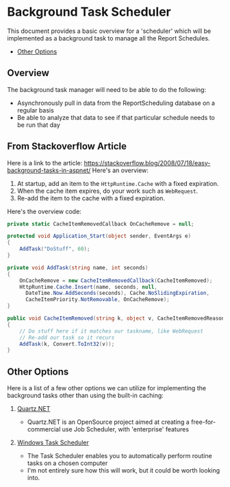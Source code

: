 # Background Task Scheduler

This document provides a basic overview for a 'scheduler' which will be
  implemented as a background task to manage all the Report Schedules.

- [Other Options](#other-options)

## Overview

The background task manager will need to be able to do the following:

- Asynchronously pull in data from the ReportScheduling database on a regular basis
- Be able to analyze that data to see if that particular schedule needs to be
  run that day

## From Stackoverflow Article

Here is a link to the article: <https://stackoverflow.blog/2008/07/18/easy-background-tasks-in-aspnet/>
Here's an overview:

1. At startup, add an item to the `HttpRuntime.Cache` with a fixed expiration.
2. When the cache item expires, do your work such as `WebRequest`.
3. Re-add the item to the cache with a fixed expiration.

Here's the overview code:

```csharp
private static CacheItemRemovedCallback OnCacheRemove = null;

protected void Application_Start(object sender, EventArgs e)
{
    AddTask("DoStuff", 60);
}

private void AddTask(string name, int seconds)
{
    OnCacheRemove = new CacheItemRemovedCallback(CacheItemRemoved);
    HttpRuntime.Cache.Insert(name, seconds, null,
      DateTime.Now.AddSeconds(seconds), Cache.NoSlidingExpiration,
      CacheItemPriority.NotRemovable, OnCacheRemove);
}

public void CacheItemRemoved(string k, object v, CacheItemRemovedReason r)
{
    // Do stuff here if it matches our taskname, like WebRequest
    // Re-add our task so it recurs
    AddTask(k, Convert.ToInt32(v));
}
```

## Other Options

Here is a list of a few other options we can utilize for implementing the
  background tasks other than using the built-in caching:
1. [Quartz.NET](https://www.quartz-scheduler.net/)
    - Quartz.NET is an OpenSource project aimed at creating a free-for-commercial
      use Job Scheduler, with 'enterprise' features

2. [Windows Task Scheduler](https://msdn.microsoft.com/en-us/library/windows/desktop/aa383614(v=vs.85))
    - The Task Scheduler enables you to automatically perform routine tasks on a
      chosen computer
    - I'm not entirely sure how this will work, but it could be worth looking into.